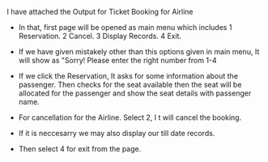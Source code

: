 I have attached the Output for Ticket Booking for Airline
* In that, first page will be opened as main menu which includes
1 Reservation.
2 Cancel.
3 Display Records.
4 Exit.

* If we have given mistakely other than this options given in main menu, It will show as "Sorry! Please enter the right number from 1-4

* If we click the Reservation, It asks for some information about the passenger.
Then checks for the seat available then the seat will be allocated for the passenger and show the seat details with passenger name.

* For cancellation for the Airline.
Select 2, I t will cancel the booking.

* If it is neccesarry we may also display our till date records.

* Then select 4 for exit from the page.

